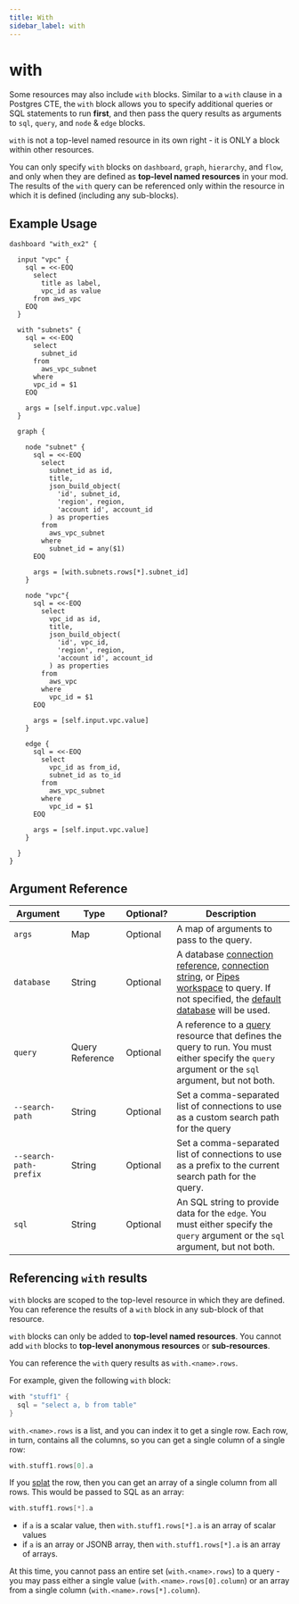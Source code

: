 ```yaml
---
title: With
sidebar_label: with
---
```


# with

Some resources may also include `with` blocks. Similar to a `with` clause in a Postgres CTE, the `with` block allows you to specify additional queries or SQL statements to run **first**, and then pass the query results as arguments to `sql`, `query`, and `node` & `edge` blocks.

`with` is not a top-level named resource in its own right - it is ONLY a block within other resources.

You can only specify `with` blocks on `dashboard`, `graph`, `hierarchy`, and `flow`, and only when they are defined as **top-level named resources** in your mod. The results of the `with` query can be referenced only within the resource in which it is defined (including any sub-blocks).

## Example Usage
```hcl
dashboard "with_ex2" {

  input "vpc" {
    sql = <<-EOQ
      select 
        title as label,
        vpc_id as value
      from aws_vpc
    EOQ
  }

  with "subnets" {
    sql = <<-EOQ
      select
        subnet_id
      from
        aws_vpc_subnet
      where
      vpc_id = $1
    EOQ

    args = [self.input.vpc.value]          
  }

  graph {

    node "subnet" {
      sql = <<-EOQ
        select
          subnet_id as id,
          title,
          json_build_object(
            'id', subnet_id,
            'region', region,
            'account id', account_id
          ) as properties
        from
          aws_vpc_subnet
        where
          subnet_id = any($1)
      EOQ

      args = [with.subnets.rows[*].subnet_id]
    }
        
    node "vpc"{
      sql = <<-EOQ
        select
          vpc_id as id,
          title,
          json_build_object(
            'id', vpc_id,
            'region', region,
            'account id', account_id
          ) as properties
        from
          aws_vpc
        where
          vpc_id = $1
      EOQ

      args = [self.input.vpc.value]
    }

    edge {
      sql = <<-EOQ
        select
          vpc_id as from_id,
          subnet_id as to_id
        from
          aws_vpc_subnet
        where
          vpc_id = $1
      EOQ

      args = [self.input.vpc.value]
    }

  }
}
```

## Argument Reference
| Argument | Type | Optional? | Description
|-|-|-|-
| `args` | Map | Optional| A map of arguments to pass to the query. 
| `database` | String |  Optional| A database [connection reference](/docs/reference/config-files/connection), [connection string](/docs/powerpipe-hcl/query#connection-strings), or [Pipes workspace](/docs/run/workspaces#implicit-workspaces) to query.  If not specified, the [default database](/docs/run#selecting-a-database ) will be used.
| `query` | Query Reference | Optional | A reference to a [query](/docs/powerpipe-hcl/query) resource that defines the query to run.  You must either specify the `query` argument or the `sql` argument, but not both.
| `--search-path` | String |  Optional| Set a comma-separated list of connections to use as a custom search path for the query
| `--search-path-prefix` | String |  Optional| Set a comma-separated list of connections to use as a prefix to the current search path for the query.
| `sql` |  String	| Optional |  An SQL string to provide data for the `edge`.  You must either specify the `query` argument or the `sql` argument, but not both.



## Referencing `with` results
`with` blocks are scoped to the top-level resource in which they are defined.  You can reference the results of a `with` block in any sub-block of that resource. 

`with` blocks can only be added to **top-level named resources**.  You cannot add `with` blocks to **top-level anonymous resources** or **sub-resources**.  

You can reference the `with` query results as `with.<name>.rows`. 

For example, given the following `with` block:
```h
with "stuff1" {
  sql = "select a, b from table"
}
```

`with.<name>.rows` is a list, and you can index it to get a single row. Each row, in turn, contains all the columns, so you can get a single column of a single row:
```h
with.stuff1.rows[0].a
```

If you [splat](https://developer.hashicorp.com/terraform/language/expressions/splat) the row, then you can get an array of a single column from all rows.  This would be passed to SQL as an array:
```h
with.stuff1.rows[*].a
```
- if `a` is a scalar value, then `with.stuff1.rows[*].a` is an array of scalar values
- if `a` is an array or JSONB array, then `with.stuff1.rows[*].a` is an array of arrays.  

At this time, you cannot pass an entire set (`with.<name>.rows`) to a query - you may pass either a single value (`with.<name>.rows[0].column`) or an array from a single column (`with.<name>.rows[*].column`).
